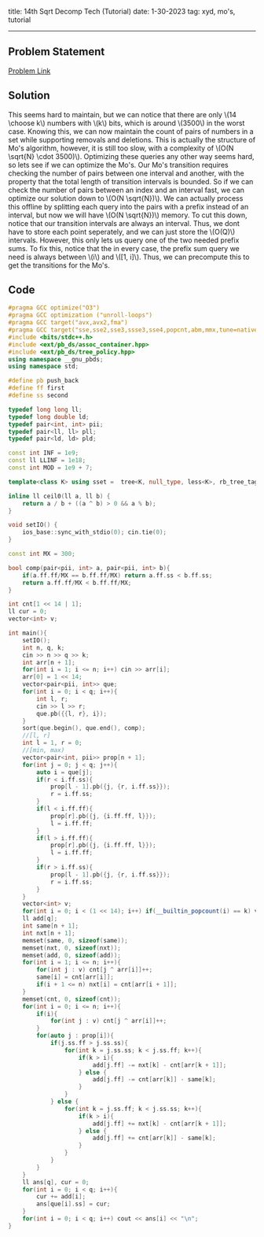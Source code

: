 title: 14th Sqrt Decomp Tech (Tutorial)
date: 1-30-2023
tag: xyd, mo's, tutorial

---

## Problem Statement

[Problem Link](https://contest.xinyoudui.com/contest/28/problem/141)

## Solution

This seems hard to maintain, but we can notice that there are only \\(14 \\choose k\\) numbers with \\(k\\) bits, which is around \\(3500\\) in the worst case. Knowing this, we can now maintain the count of pairs of numbers in a set while supporting removals and deletions. This is actually the structure of Mo's algorithm, however, it is still too slow, with a complexity of \\(O(N \\sqrt{N} \\cdot 3500)\\). Optimizing these queries any other way seems hard, so lets see if we can optimize the Mo's. Our Mo's transition requires checking the number of pairs between one interval and another, with the property that the total length of transition intervals is bounded. So if we can check the number of pairs between an index and an interval fast, we can optimize our solution down to \\(O(N \\sqrt{N})\\). We can actually process this offline by splitting each query into the pairs with a prefix instead of an interval, but now we will have \\(O(N \\sqrt{N})\\) memory. To cut this down, notice that our transition intervals are always an interval. Thus, we dont have to store each point seperately, and we can just store the \\(O(Q)\\) intervals. However, this only lets us query one of the two needed prefix sums. To fix this, notice that the in every case, the prefix sum query we need is always between \\(i\\) and \\([1, i]\\). Thus, we can precompute this to get the transitions for the Mo's.

## Code

```c++
#pragma GCC optimize("O3")
#pragma GCC optimization ("unroll-loops")
#pragma GCC target("avx,avx2,fma")
#pragma GCC target("sse,sse2,sse3,ssse3,sse4,popcnt,abm,mmx,tune=native")
#include <bits/stdc++.h>
#include <ext/pb_ds/assoc_container.hpp>
#include <ext/pb_ds/tree_policy.hpp>
using namespace __gnu_pbds;
using namespace std;

#define pb push_back
#define ff first
#define ss second

typedef long long ll;
typedef long double ld;
typedef pair<int, int> pii;
typedef pair<ll, ll> pll;
typedef pair<ld, ld> pld;

const int INF = 1e9;
const ll LLINF = 1e18;
const int MOD = 1e9 + 7;

template<class K> using sset =  tree<K, null_type, less<K>, rb_tree_tag, tree_order_statistics_node_update>;

inline ll ceil0(ll a, ll b) {
    return a / b + ((a ^ b) > 0 && a % b);
}

void setIO() {
    ios_base::sync_with_stdio(0); cin.tie(0);
}

const int MX = 300;

bool comp(pair<pii, int> a, pair<pii, int> b){
    if(a.ff.ff/MX == b.ff.ff/MX) return a.ff.ss < b.ff.ss;
    return a.ff.ff/MX < b.ff.ff/MX;
}

int cnt[1 << 14 | 1];
ll cur = 0;
vector<int> v;

int main(){
    setIO();
    int n, q, k;
    cin >> n >> q >> k;
    int arr[n + 1];
    for(int i = 1; i <= n; i++) cin >> arr[i];
    arr[0] = 1 << 14;
    vector<pair<pii, int>> que;
    for(int i = 0; i < q; i++){
        int l, r;
        cin >> l >> r;
        que.pb({{l, r}, i});
    }
    sort(que.begin(), que.end(), comp);
    //[l, r]
    int l = 1, r = 0;
    //[min, max)
    vector<pair<int, pii>> prop[n + 1];
    for(int j = 0; j < q; j++){
        auto i = que[j];
        if(r < i.ff.ss){
            prop[l - 1].pb({j, {r, i.ff.ss}});
            r = i.ff.ss;
        }
        if(l < i.ff.ff){
            prop[r].pb({j, {i.ff.ff, l}});
            l = i.ff.ff;
        }
        if(l > i.ff.ff){
            prop[r].pb({j, {i.ff.ff, l}});
            l = i.ff.ff;
        }
        if(r > i.ff.ss){
            prop[l - 1].pb({j, {r, i.ff.ss}});
            r = i.ff.ss;
        }
    }
    vector<int> v;
    for(int i = 0; i < (1 << 14); i++) if(__builtin_popcount(i) == k) v.pb(i);
    ll add[q];
    int same[n + 1];
    int nxt[n + 1];
    memset(same, 0, sizeof(same));
    memset(nxt, 0, sizeof(nxt));
    memset(add, 0, sizeof(add));
    for(int i = 1; i <= n; i++){
        for(int j : v) cnt[j ^ arr[i]]++;
        same[i] = cnt[arr[i]];
        if(i + 1 <= n) nxt[i] = cnt[arr[i + 1]];
    }
    memset(cnt, 0, sizeof(cnt));
    for(int i = 0; i <= n; i++){
        if(i){
            for(int j : v) cnt[j ^ arr[i]]++;
        }
        for(auto j : prop[i]){
            if(j.ss.ff > j.ss.ss){
                for(int k = j.ss.ss; k < j.ss.ff; k++){
                    if(k > i){
                        add[j.ff] -= nxt[k] - cnt[arr[k + 1]];
                    } else {
                        add[j.ff] -= cnt[arr[k]] - same[k];
                    }
                }
            } else {
                for(int k = j.ss.ff; k < j.ss.ss; k++){
                    if(k > i){
                        add[j.ff] += nxt[k] - cnt[arr[k + 1]];
                    } else {
                        add[j.ff] += cnt[arr[k]] - same[k];
                    }
                } 
            }
        }
    }
    ll ans[q], cur = 0;
    for(int i = 0; i < q; i++){
        cur += add[i];
        ans[que[i].ss] = cur;
    }
    for(int i = 0; i < q; i++) cout << ans[i] << "\n";
}
```